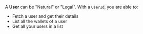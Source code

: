A **User** can be "Natural" or "Legal". With a `UserId`, you are able to:
* Fetch a user and get their details
* List all the wallets of a user
* Get all your users in a list